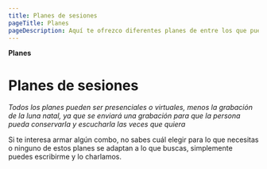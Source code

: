```yaml
---
title: Planes de sesiones
pageTitle: Planes
pageDescription: Aquí te ofrezco diferentes planes de entre los que puedes elegir conforme a tus necesidades
---
```


**Planes**

# Planes de sesiones

_Todos los planes pueden ser presenciales o virtuales, menos la grabación de la luna natal, ya que se enviará una grabación para que la persona pueda conservarla y escucharla las veces que quiera_

Si te interesa armar algún combo, no sabes cuál elegir para lo que necesitas o ninguno de estos planes se adaptan a lo que buscas, simplemente puedes escribirme y lo charlamos.
